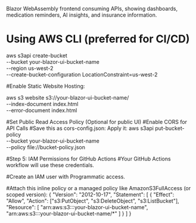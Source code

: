 Blazor WebAssembly frontend consuming APIs, showing dashboards, medication reminders, AI insights, and insurance information.

# Using AWS CLI (preferred for CI/CD)
aws s3api create-bucket \
  --bucket your-blazor-ui-bucket-name \
  --region us-west-2 \
  --create-bucket-configuration LocationConstraint=us-west-2

#Enable Static Website Hosting:

aws s3 website s3://your-blazor-ui-bucket-name/ \
  --index-document index.html \
  --error-document index.html

#Set Public Read Access Policy (Optional for public UI)
#Enable CORS for API Calls
#Save this as cors-config.json: Apply it:
aws s3api put-bucket-policy \
  --bucket your-blazor-ui-bucket-name \
  --policy file://bucket-policy.json

#Step 5: IAM Permissions for GitHub Actions
#Your GitHub Actions workflow will use these credentials.

#Create an IAM user with Programmatic access.

#Attach this inline policy or a managed policy like AmazonS3FullAccess (or scoped version):
  {
  "Version": "2012-10-17",
  "Statement": [
    {
      "Effect": "Allow",
      "Action": ["s3:PutObject", "s3:DeleteObject", "s3:ListBucket"],
      "Resource": [
        "arn:aws:s3:::your-blazor-ui-bucket-name",
        "arn:aws:s3:::your-blazor-ui-bucket-name/*"
      ]
    }
  ]
}
